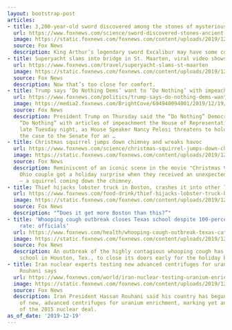 ```yaml
---
layout: bootstrap-post
articles:
- title: 3,200-year-old sword discovered among the stones of mysterious ancient monument
  url: https://www.foxnews.com/science/sword-discovered-stones-ancient-monument
  image: https://static.foxnews.com/foxnews.com/content/uploads/2019/12/Talayot-3-iStock.jpg
  source: Fox News
  description: King Arthur’s legendary sword Excalibur may have some competition.
- title: Superyacht slams into bridge in St. Maarten, viral video shows
  url: https://www.foxnews.com/travel/superyacht-slams-st-maarten
  image: https://static.foxnews.com/foxnews.com/content/uploads/2019/12/GettyImages-73173956.jpg
  source: Fox News
  description: Now that’s too close for comfort.
- title: Trump says ‘Do Nothing Dems’ want to ‘Do Nothing’ with impeachment articles
  url: https://www.foxnews.com/politics/trump-says-do-nothing-dems-want-to-do-nothing-with-impeachment-articles
  image: https://media2.foxnews.com/BrightCove/694940094001/2019/12/19/694940094001_6116933423001_6116935963001-vs.jpg
  source: Fox News
  description: President Trump on Thursday said the “Do Nothing” Democrats want to
    “Do Nothing” with articles of impeachment the House of Representatives passed
    late Tuesday night, as House Speaker Nancy Pelosi threatens to hold off on sending
    the case to the Senate for an …
- title: Christmas squirrel jumps down chimney and wreaks havoc
  url: https://www.foxnews.com/science/christmas-squirrel-jumps-down-chimney-wreaks-havoc
  image: https://static.foxnews.com/foxnews.com/content/uploads/2019/12/squirrel-christmas-vacation-2.jpg
  source: Fox News
  description: Reminiscent of an iconic scene in the movie "Christmas Vacation," an
    Ohio couple got a holiday surprise when they received an unexpected house guest
    — a squirrel coming down the chimney.
- title: Thief hijacks lobster truck in Boston, crashes it into other lobster truck
  url: https://www.foxnews.com/food-drink/thief-hijacks-lobster-truck-boston
  image: https://static.foxnews.com/foxnews.com/content/uploads/2019/12/LobsterIstock2.jpg
  source: Fox News
  description: "“Does it get more Boston than this?”"
- title: 'Whooping cough outbreak closes Texas school despite 100-percent vaccination
    rate: officials'
  url: https://www.foxnews.com/health/whooping-cough-outbreak-texas-catholic-school
  image: https://static.foxnews.com/foxnews.com/content/uploads/2019/12/iStock-941559860-1.jpg
  source: Fox News
  description: An outbreak of the highly contagious whooping cough has forced one
    school in Houston, Tex., to close its doors early for the holiday break.
- title: Iran nuclear experts testing new advanced centrifuges for uranium enrichment,
    Rouhani says
  url: https://www.foxnews.com/world/iran-nuclear-testing-uranium-enrichment-president-hassan-rouhani
  image: https://static.foxnews.com/foxnews.com/content/uploads/2019/12/iran-hassan-rouhani-Malaysia-1.jpg
  source: Fox News
  description: Iran President Hassan Rouhani said his country has begun the testing
    of new, advanced centrifuges for uranium enrichment, marking yet another violation
    of the 2015 nuclear deal.
as_of_date: '2019-12-19'
---
```


